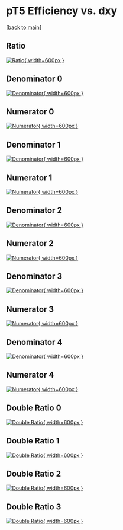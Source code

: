# pT5 Efficiency vs. dxy

[[back to main](./)]



## Ratio

[![Ratio](../mtv/var/pT5_vtr_321_-1_eff_dxy.png){ width=600px }](../mtv/var/pT5_vtr_321_-1_eff_dxy.pdf)

## Denominator 0

[![Denominator](../mtv/den/pT5_vtr_321_-1_eff_dxy_den0.png){ width=600px }](../mtv/den/pT5_vtr_321_-1_eff_dxy_den0.pdf)

## Numerator 0

[![Numerator](../mtv/num/pT5_vtr_321_-1_eff_dxy_num0.png){ width=600px }](../mtv/num/pT5_vtr_321_-1_eff_dxy_num0.pdf)

## Denominator 1

[![Denominator](../mtv/den/pT5_vtr_321_-1_eff_dxy_den1.png){ width=600px }](../mtv/den/pT5_vtr_321_-1_eff_dxy_den1.pdf)

## Numerator 1

[![Numerator](../mtv/num/pT5_vtr_321_-1_eff_dxy_num1.png){ width=600px }](../mtv/num/pT5_vtr_321_-1_eff_dxy_num1.pdf)

## Denominator 2

[![Denominator](../mtv/den/pT5_vtr_321_-1_eff_dxy_den2.png){ width=600px }](../mtv/den/pT5_vtr_321_-1_eff_dxy_den2.pdf)

## Numerator 2

[![Numerator](../mtv/num/pT5_vtr_321_-1_eff_dxy_num2.png){ width=600px }](../mtv/num/pT5_vtr_321_-1_eff_dxy_num2.pdf)

## Denominator 3

[![Denominator](../mtv/den/pT5_vtr_321_-1_eff_dxy_den3.png){ width=600px }](../mtv/den/pT5_vtr_321_-1_eff_dxy_den3.pdf)

## Numerator 3

[![Numerator](../mtv/num/pT5_vtr_321_-1_eff_dxy_num3.png){ width=600px }](../mtv/num/pT5_vtr_321_-1_eff_dxy_num3.pdf)

## Denominator 4

[![Denominator](../mtv/den/pT5_vtr_321_-1_eff_dxy_den4.png){ width=600px }](../mtv/den/pT5_vtr_321_-1_eff_dxy_den4.pdf)

## Numerator 4

[![Numerator](../mtv/num/pT5_vtr_321_-1_eff_dxy_num4.png){ width=600px }](../mtv/num/pT5_vtr_321_-1_eff_dxy_num4.pdf)

## Double Ratio 0

[![Double Ratio](../mtv/ratio/pT5_vtr_321_-1_eff_dxy_ratio0.png){ width=600px }](../mtv/ratio/pT5_vtr_321_-1_eff_dxy_ratio0.pdf)

## Double Ratio 1

[![Double Ratio](../mtv/ratio/pT5_vtr_321_-1_eff_dxy_ratio1.png){ width=600px }](../mtv/ratio/pT5_vtr_321_-1_eff_dxy_ratio1.pdf)

## Double Ratio 2

[![Double Ratio](../mtv/ratio/pT5_vtr_321_-1_eff_dxy_ratio2.png){ width=600px }](../mtv/ratio/pT5_vtr_321_-1_eff_dxy_ratio2.pdf)

## Double Ratio 3

[![Double Ratio](../mtv/ratio/pT5_vtr_321_-1_eff_dxy_ratio3.png){ width=600px }](../mtv/ratio/pT5_vtr_321_-1_eff_dxy_ratio3.pdf)

